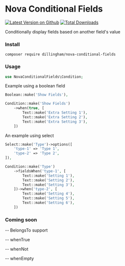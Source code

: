 # Nova Conditional Fields

[![Latest Version on Github](https://img.shields.io/github/release/dillingham/nova-conditional-fields.svg?style=flat-square)](https://packagist.org/packages/dillingham/nova-conditional-fields)
[![Total Downloads](https://img.shields.io/packagist/dt/dillingham/nova-conditional-fields.svg?style=flat-square)](https://packagist.org/packages/dillingham/nova-conditional-fields)

Conditionally display fields based on another field's value

### Install
```
composer require dillingham/nova-conditional-fields
```

### Usage
```php
use NovaConditionalFields\Condition;
```
Example using a boolean field
```php
Boolean::make('Show Fields'),

Condition::make('Show Fields')
    ->when(true, [
        Text::make('Extra Setting 1'),
        Text::make('Extra Setting 2'),
        Text::make('Extra Setting 3'),
    ])
```
An example using select

```php
Select::make('Type')->options([
    'type-1' => 'Type 1',
    'type-2' => 'Type 2',
]),

Condition::make('Type')
    ->fieldsWhen('type-1', [
        Text::make('Setting 1'),
        Text::make('Setting 2'),
        Text::make('Setting 3'),
    ])->when('type-2', [
        Text::make('Setting 4'),
        Text::make('Setting 5'),
        Text::make('Setting 6'),
    ])
```

### Coming soon
-- BelongsTo support

-- whenTrue

-- whenNot

-- whenEmpty

